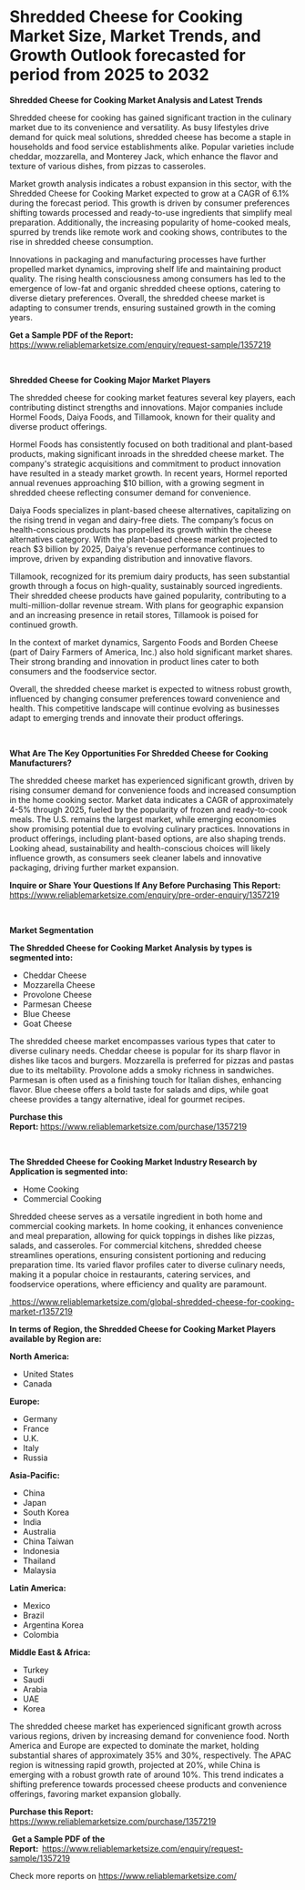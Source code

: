 <p><h1>Shredded Cheese for Cooking Market Size, Market Trends, and Growth Outlook forecasted for period from 2025 to 2032</h1></p><p><strong>Shredded Cheese for Cooking Market Analysis and Latest Trends</strong></p>
<p><p>Shredded cheese for cooking has gained significant traction in the culinary market due to its convenience and versatility. As busy lifestyles drive demand for quick meal solutions, shredded cheese has become a staple in households and food service establishments alike. Popular varieties include cheddar, mozzarella, and Monterey Jack, which enhance the flavor and texture of various dishes, from pizzas to casseroles.</p><p>Market growth analysis indicates a robust expansion in this sector, with the Shredded Cheese for Cooking Market expected to grow at a CAGR of 6.1% during the forecast period. This growth is driven by consumer preferences shifting towards processed and ready-to-use ingredients that simplify meal preparation. Additionally, the increasing popularity of home-cooked meals, spurred by trends like remote work and cooking shows, contributes to the rise in shredded cheese consumption.</p><p>Innovations in packaging and manufacturing processes have further propelled market dynamics, improving shelf life and maintaining product quality. The rising health consciousness among consumers has led to the emergence of low-fat and organic shredded cheese options, catering to diverse dietary preferences. Overall, the shredded cheese market is adapting to consumer trends, ensuring sustained growth in the coming years.</p></p>
<p><strong>Get a Sample PDF of the Report:&nbsp;</strong> <a href="https://www.reliablemarketsize.com/enquiry/request-sample/1357219?utm_campaign=2526&utm_medium=2&utm_source=Github&utm_content=ia&utm_term=07042025&utm_id=shredded-cheese-for-cooking">https://www.reliablemarketsize.com/enquiry/request-sample/1357219</a></p>
<p>&nbsp;</p>
<p><strong>Shredded Cheese for Cooking Major Market Players</strong></p>
<p><p>The shredded cheese for cooking market features several key players, each contributing distinct strengths and innovations. Major companies include Hormel Foods, Daiya Foods, and Tillamook, known for their quality and diverse product offerings.</p><p>Hormel Foods has consistently focused on both traditional and plant-based products, making significant inroads in the shredded cheese market. The company's strategic acquisitions and commitment to product innovation have resulted in a steady market growth. In recent years, Hormel reported annual revenues approaching $10 billion, with a growing segment in shredded cheese reflecting consumer demand for convenience.</p><p>Daiya Foods specializes in plant-based cheese alternatives, capitalizing on the rising trend in vegan and dairy-free diets. The company’s focus on health-conscious products has propelled its growth within the cheese alternatives category. With the plant-based cheese market projected to reach $3 billion by 2025, Daiya's revenue performance continues to improve, driven by expanding distribution and innovative flavors.</p><p>Tillamook, recognized for its premium dairy products, has seen substantial growth through a focus on high-quality, sustainably sourced ingredients. Their shredded cheese products have gained popularity, contributing to a multi-million-dollar revenue stream. With plans for geographic expansion and an increasing presence in retail stores, Tillamook is poised for continued growth.</p><p>In the context of market dynamics, Sargento Foods and Borden Cheese (part of Dairy Farmers of America, Inc.) also hold significant market shares. Their strong branding and innovation in product lines cater to both consumers and the foodservice sector.</p><p>Overall, the shredded cheese market is expected to witness robust growth, influenced by changing consumer preferences toward convenience and health. This competitive landscape will continue evolving as businesses adapt to emerging trends and innovate their product offerings.</p></p>
<p>&nbsp;</p>
<p><strong>What Are The Key Opportunities For Shredded Cheese for Cooking Manufacturers?</strong></p>
<p><p>The shredded cheese market has experienced significant growth, driven by rising consumer demand for convenience foods and increased consumption in the home cooking sector. Market data indicates a CAGR of approximately 4-5% through 2025, fueled by the popularity of frozen and ready-to-cook meals. The U.S. remains the largest market, while emerging economies show promising potential due to evolving culinary practices. Innovations in product offerings, including plant-based options, are also shaping trends. Looking ahead, sustainability and health-conscious choices will likely influence growth, as consumers seek cleaner labels and innovative packaging, driving further market expansion.</p></p>
<p><strong>Inquire or Share Your Questions If Any Before Purchasing This Report:</strong> <a href="https://www.reliablemarketsize.com/enquiry/pre-order-enquiry/1357219?utm_campaign=2526&utm_medium=2&utm_source=Github&utm_content=ia&utm_term=07042025&utm_id=shredded-cheese-for-cooking">https://www.reliablemarketsize.com/enquiry/pre-order-enquiry/1357219</a></p>
<p>&nbsp;</p>
<p><strong>Market Segmentation</strong></p>
<p><strong>The Shredded Cheese for Cooking Market Analysis by types is segmented into:</strong></p>
<p><ul><li>Cheddar Cheese</li><li>Mozzarella Cheese</li><li>Provolone Cheese</li><li>Parmesan Cheese</li><li>Blue Cheese</li><li>Goat Cheese</li></ul></p>
<p><p>The shredded cheese market encompasses various types that cater to diverse culinary needs. Cheddar cheese is popular for its sharp flavor in dishes like tacos and burgers. Mozzarella is preferred for pizzas and pastas due to its meltability. Provolone adds a smoky richness in sandwiches. Parmesan is often used as a finishing touch for Italian dishes, enhancing flavor. Blue cheese offers a bold taste for salads and dips, while goat cheese provides a tangy alternative, ideal for gourmet recipes.</p></p>
<p><strong>Purchase this Report:&nbsp;</strong><a href="https://www.reliablemarketsize.com/purchase/1357219?utm_campaign=2526&utm_medium=2&utm_source=Github&utm_content=ia&utm_term=07042025&utm_id=shredded-cheese-for-cooking">https://www.reliablemarketsize.com/purchase/1357219</a></p>
<p>&nbsp;</p>
<p><strong>The Shredded Cheese for Cooking Market Industry Research by Application is segmented into:</strong></p>
<p><ul><li>Home Cooking</li><li>Commercial Cooking</li></ul></p>
<p><p>Shredded cheese serves as a versatile ingredient in both home and commercial cooking markets. In home cooking, it enhances convenience and meal preparation, allowing for quick toppings in dishes like pizzas, salads, and casseroles. For commercial kitchens, shredded cheese streamlines operations, ensuring consistent portioning and reducing preparation time. Its varied flavor profiles cater to diverse culinary needs, making it a popular choice in restaurants, catering services, and foodservice operations, where efficiency and quality are paramount.</p></p>
<p><a href="https://www.reliablemarketsize.com/global-shredded-cheese-for-cooking-market-r1357219?utm_campaign=2526&utm_medium=2&utm_source=Github&utm_content=ia&utm_term=07042025&utm_id=shredded-cheese-for-cooking">&nbsp;https://www.reliablemarketsize.com/global-shredded-cheese-for-cooking-market-r1357219</a></p>
<p><strong>In terms of Region, the Shredded Cheese for Cooking Market Players available by Region are:</strong></p>
<p>
    <p> <strong> North America: </strong>
        <ul>
            <li>United States</li>
            <li>Canada</li>
        </ul>
        </p> 
    <p> <strong> Europe: </strong>
        <ul>
            <li>Germany</li>
            <li>France</li>
            <li>U.K.</li>
            <li>Italy</li>
            <li>Russia</li>
        </ul>
        </p> 
    <p> <strong> Asia-Pacific: </strong>
        <ul>
            <li>China</li>
            <li>Japan</li>
            <li>South Korea</li>
            <li>India</li>
            <li>Australia</li>
            <li>China Taiwan</li>
            <li>Indonesia</li>
            <li>Thailand</li>
            <li>Malaysia</li>
        </ul>
        </p> 
    <p> <strong> Latin America: </strong>
        <ul>
            <li>Mexico</li>
            <li>Brazil</li>
            <li>Argentina Korea</li>
            <li>Colombia</li>
        </ul>
        </p> 
    <p> <strong> Middle East & Africa: </strong>
        <ul>
            <li>Turkey</li>
            <li>Saudi</li>
            <li>Arabia</li>
            <li>UAE</li>
            <li>Korea</li>
        </ul>
    </p>
    </p>
<p><p>The shredded cheese market has experienced significant growth across various regions, driven by increasing demand for convenience food. North America and Europe are expected to dominate the market, holding substantial shares of approximately 35% and 30%, respectively. The APAC region is witnessing rapid growth, projected at 20%, while China is emerging with a robust growth rate of around 10%. This trend indicates a shifting preference towards processed cheese products and convenience offerings, favoring market expansion globally.</p></p>
<p><strong>Purchase this Report: </strong><a href="https://www.reliablemarketsize.com/purchase/1357219?utm_campaign=2526&utm_medium=2&utm_source=Github&utm_content=ia&utm_term=07042025&utm_id=shredded-cheese-for-cooking">https://www.reliablemarketsize.com/purchase/1357219</a></p>
<p>&nbsp;<strong>Get a Sample PDF of the Report:&nbsp;&nbsp;</strong><a href="https://www.reliablemarketsize.com/enquiry/request-sample/1357219?utm_campaign=2526&utm_medium=2&utm_source=Github&utm_content=ia&utm_term=07042025&utm_id=shredded-cheese-for-cooking">https://www.reliablemarketsize.com/enquiry/request-sample/1357219</a></p>
<p><strong></strong></p>
<p>Check more reports on <a href="https://www.reliablemarketsize.com/?utm_campaign=2526&utm_medium=2&utm_source=Github&utm_content=ia&utm_term=07042025&utm_id=shredded-cheese-for-cooking">https://www.reliablemarketsize.com/</a></p>